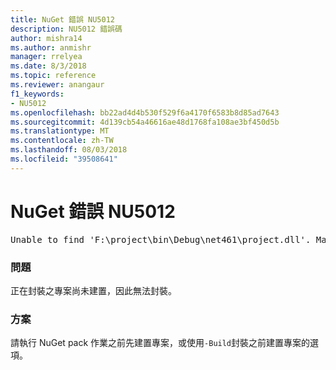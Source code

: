```yaml
---
title: NuGet 錯誤 NU5012
description: NU5012 錯誤碼
author: mishra14
ms.author: anmishr
manager: rrelyea
ms.date: 8/3/2018
ms.topic: reference
ms.reviewer: anangaur
f1_keywords:
- NU5012
ms.openlocfilehash: bb22ad4d4b530f529f6a4170f6583b8d85ad7643
ms.sourcegitcommit: 4d139cb54a46616ae48d1768fa108ae3bf450d5b
ms.translationtype: MT
ms.contentlocale: zh-TW
ms.lasthandoff: 08/03/2018
ms.locfileid: "39508641"
---
```

# <a name="nuget-error-nu5012"></a>NuGet 錯誤 NU5012
<pre>Unable to find 'F:\project\bin\Debug\net461\project.dll'. Make sure the project has been built.</pre>

### <a name="issue"></a>問題

正在封裝之專案尚未建置，因此無法封裝。


### <a name="solution"></a>方案

請執行 NuGet pack 作業之前先建置專案，或使用`-Build`封裝之前建置專案的選項。

